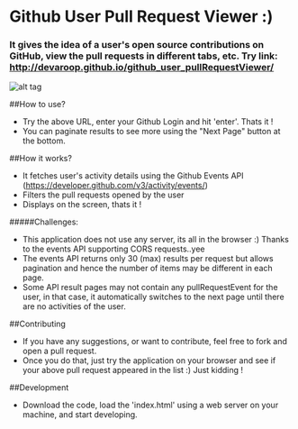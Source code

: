 Github User Pull Request Viewer :)
=============================

### It gives the idea of a user's open source contributions on GitHub, view the pull requests in different tabs, etc. Try link: http://devaroop.github.io/github_user_pullRequestViewer/

![alt tag](http://devaroop.github.io/github_user_pullRequestViewer/assets/images/site_shot.png)

##How to use?

* Try the above URL, enter your Github Login and hit 'enter'. Thats it !
* You can paginate results to see more using the "Next Page" button at the bottom.

##How it works?

* It fetches user's activity details using the Github Events API (https://developer.github.com/v3/activity/events/)
* Filters the pull requests opened by the user
* Displays on the screen, thats it !

#####Challenges:

* This application does not use any server, its all in the browser :) Thanks to the events API supporting CORS requests..yee
* The events API returns only 30 (max) results per request but allows pagination and hence the number of items may be different in each page.
* Some API result pages may not contain any pullRequestEvent for the user, in that case, it automatically switches to the next page until there are no activities of the user.


##Contributing

* If you have any suggestions, or want to contribute, feel free to fork and open a pull request.
* Once you do that, just try the application on your browser and see if your above pull request appeared in the list :) Just kidding !

##Development

* Download the code, load the 'index.html' using a web server on your machine, and start developing.